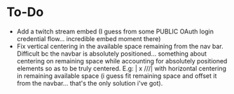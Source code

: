 # To-Do
* Add a twitch stream embed (I guess from some PUBLIC OAuth login credential flow... incredible embed moment there)
* Fix vertical centering in the available space remaining from the nav bar. Difficult bc the navbar is absolutely positioned... something about centering on remaining space while accounting for absolutely positioned elements so as to be truly centered. E.g: |    x    \/\/\/| with horizontal centering in remaining available space (i guess fit remaining space and offset it from the navbar... that's the only solution i've got).